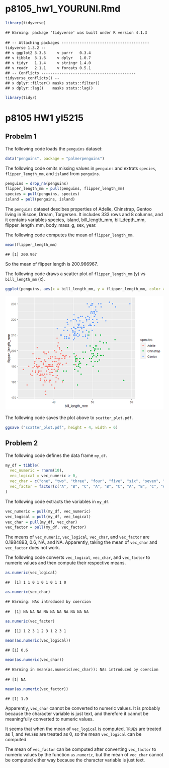 p8105_hw1_YOURUNI.Rmd
================

``` r
library(tidyverse)
```

    ## Warning: package 'tidyverse' was built under R version 4.1.3

    ## -- Attaching packages --------------------------------------- tidyverse 1.3.2 --
    ## v ggplot2 3.3.5     v purrr   0.3.4
    ## v tibble  3.1.6     v dplyr   1.0.7
    ## v tidyr   1.1.4     v stringr 1.4.0
    ## v readr   2.1.1     v forcats 0.5.1
    ## -- Conflicts ------------------------------------------ tidyverse_conflicts() --
    ## x dplyr::filter() masks stats::filter()
    ## x dplyr::lag()    masks stats::lag()

``` r
library(tidyr)
```

# p8105 HW1 yl5215

## Probelm 1

The following code loads the `penguins` dataset:

``` r
data("penguins", package = "palmerpenguins")
```

The following code omits missing values in `penguins` and extrats
`species`, `flipper_length_mm`, and `island` from `penguins`.

``` r
penguins = drop_na(penguins)
flipper_length_mm = pull(penguins, flipper_length_mm)
species = pull(penguins, species)
island = pull(penguins, island)
```

The `penguins` dataset descibes properties of Adelie, Chinstrap, Gentoo
living in Biscoe, Dream, Torgersen. It includes 333 rows and 8 columns,
and it contains variables species, island, bill_length_mm,
bill_depth_mm, flipper_length_mm, body_mass_g, sex, year.

The following code computes the mean of `flipper_length_mm`.

``` r
mean(flipper_length_mm)
```

    ## [1] 200.967

So the mean of flipper length is 200.966967.

The following code draws a scatter plot of `flipper_length_mm` (y) vs
`bill_length_mm` (x).

``` r
ggplot(penguins, aes(x = bill_length_mm, y = flipper_length_mm, color = species)) + geom_point()
```

![](p8105_hw1_yl5215_files/figure-gfm/unnamed-chunk-5-1.png)<!-- -->

The following code saves the plot above to `scatter_plot.pdf`.

``` r
ggsave ("scatter_plot.pdf", height = 4, width = 6)
```

## Problem 2

The following code defines the data frame `my_df`.

``` r
my_df = tibble(
  vec_numeric = rnorm(10),
  vec_logical = vec_numeric > 0,
  vec_char = c("one", "two", "three", "four", "five", "six", "seven", "eight", "night", "ten"),
  vec_factor = factor(c("A", "B", "C", "A", "B", "C", "A", "B", "C", "A"))
)
```

The following code extracts the variables in `my_df`.

``` r
vec_numeric = pull(my_df, vec_numeric)
vec_logical = pull(my_df, vec_logical)
vec_char = pull(my_df, vec_char)
vec_factor = pull(my_df, vec_factor)
```

The means of `vec_numeric`, `vec_logical`, `vec_char`, and `vec_factor`
are 0.1984893, 0.6, NA, and NA. Apparently, taking the mean of
`vec_char` and `vec_factor` does not work.

The following code converts `vec_logical`, `vec_char`, and `vec_factor`
to numeric values and then compute their respective means.

``` r
as.numeric(vec_logical)
```

    ##  [1] 1 1 0 1 0 1 0 1 1 0

``` r
as.numeric(vec_char)
```

    ## Warning: NAs introduced by coercion

    ##  [1] NA NA NA NA NA NA NA NA NA NA

``` r
as.numeric(vec_factor)
```

    ##  [1] 1 2 3 1 2 3 1 2 3 1

``` r
mean(as.numeric(vec_logical))
```

    ## [1] 0.6

``` r
mean(as.numeric(vec_char))
```

    ## Warning in mean(as.numeric(vec_char)): NAs introduced by coercion

    ## [1] NA

``` r
mean(as.numeric(vec_factor))
```

    ## [1] 1.9

Apparently, `vec_char` cannot be converted to numeric values. It is
probably because the character variable is just text, and therefore it
cannot be meaningfully converted to numeric values.

It seems that when the mean of `vec_logical` is computed, `TRUE`s are
treated as 1, and `FALSE`s are treated as 0, so the mean `vec_logical`
can be computed.

The mean of `vec_factor` can be computed after converting `vec_factor`
to numeric values by the function `as.numeric`, but the mean of
`vec_char` cannot be computed either way because the character variable
is just text.
